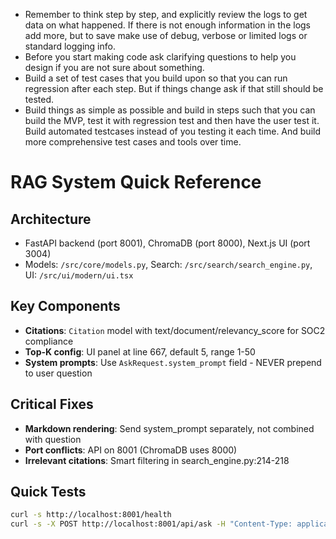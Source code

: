 - Remember to think step by step, and explicitly review the logs to get data on what happened. If there is not enough information in the logs add more, but to save make use of debug, verbose or limited logs or standard logging info.
- Before you start making code ask clarifying questions to help you design if you are not sure about something.
- Build a set of test cases that you build upon so that you can run regression after each step.  But if things change ask if that still should be tested.
- Build things as simple as possible and build in steps such that you can build the MVP, test it with regression test and then have the user test it.  Build automated testcases instead of you testing it each time. And build more comprehensive test cases and tools over time.

# RAG System Quick Reference

## Architecture
- FastAPI backend (port 8001), ChromaDB (port 8000), Next.js UI (port 3004)
- Models: `/src/core/models.py`, Search: `/src/search/search_engine.py`, UI: `/src/ui/modern/ui.tsx`

## Key Components
- **Citations**: `Citation` model with text/document/relevancy_score for SOC2 compliance
- **Top-K config**: UI panel at line 667, default 5, range 1-50
- **System prompts**: Use `AskRequest.system_prompt` field - NEVER prepend to user question

## Critical Fixes
- **Markdown rendering**: Send system_prompt separately, not combined with question
- **Port conflicts**: API on 8001 (ChromaDB uses 8000)
- **Irrelevant citations**: Smart filtering in search_engine.py:214-218

## Quick Tests
```bash
curl -s http://localhost:8001/health
curl -s -X POST http://localhost:8001/api/ask -H "Content-Type: application/json" -d '{"question": "test", "system_prompt": "Reply in markdown."}'
```
